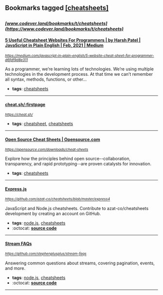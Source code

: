 ## Bookmarks tagged [[cheatsheets]](https://www.codever.land/search?q=[cheatsheets])

_<sup><sup>[www.codever.land/bookmarks/t/cheatsheets](https://www.codever.land/bookmarks/t/cheatsheets)</sup></sup>_
---
#### [5 Useful Cheatsheet Websites For Programmers | by Harsh Patel | JavaScript in Plain English | Feb, 2021 | Medium](https://medium.com/javascript-in-plain-english/5-website-cheat-sheet-for-programmer-d6fdf9d8e311)
_<sup>https://medium.com/javascript-in-plain-english/5-website-cheat-sheet-for-programmer-d6fdf9d8e311</sup>_

As a programmer, we’re learning lots of technologies. We’re using multiple technologies in the development process. At that time we can’t remember all syntax, methods, functions, or other…
* **tags**: [cheatsheets](../tagged/cheatsheets.md)
---
#### [cheat.sh/:firstpage](https://cheat.sh/)
_<sup>https://cheat.sh/</sup>_

* **tags**: [cheatsheet](../tagged/cheatsheet.md), [cheatsheets](../tagged/cheatsheets.md)
---
#### [Open Source Cheat Sheets | Opensource.com](https://opensource.com/downloads/cheat-sheets)
_<sup>https://opensource.com/downloads/cheat-sheets</sup>_

Explore how the principles behind open source--collaboration, transparency, and rapid prototyping--are proven catalysts for innovation.
* **tags**: [cheatsheets](../tagged/cheatsheets.md)
---
#### [Express.js](https://github.com/azat-co/cheatsheets/blob/master/express4)
_<sup>https://github.com/azat-co/cheatsheets/blob/master/express4</sup>_

JavaScript and Node.js cheatsheets. Contribute to azat-co/cheatsheets development by creating an account on GitHub.
* **tags**: [node.js](../tagged/node.js.md), [cheatsheets](../tagged/cheatsheets.md)
* :octocat: **[source code](https://github.com/azat-co/cheatsheets/blob/master/express4)**
---
#### [Stream FAQs](https://github.com/stephenplusplus/stream-faqs)
_<sup>https://github.com/stephenplusplus/stream-faqs</sup>_

Answering common questions about streams, covering pagination, events, and more.
* **tags**: [node.js](../tagged/node.js.md), [cheatsheets](../tagged/cheatsheets.md)
* :octocat: **[source code](https://github.com/stephenplusplus/stream-faqs)**
---
